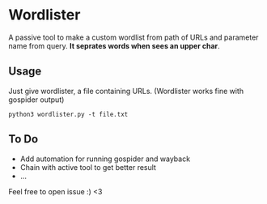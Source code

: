 # Wordlister
A passive tool to make a custom wordlist from path of URLs and parameter name from query. **It seprates words when sees an upper char**.


## Usage
Just give wordlister, a file containing URLs. (Wordlister works fine with gospider output)

```
python3 wordlister.py -t file.txt
```

## To Do
* Add automation for running gospider and wayback
* Chain with active tool to get better result
* ...


Feel free to open issue :) <3
